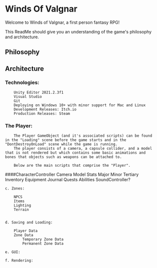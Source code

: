 # Winds Of Valgnar
Welcome to Winds of Valgnar, a first person fantasy RPG!

This ReadMe should give you an understanding of the game's philosophy and architecture.

## Philosophy
	
## Architecture

### Technologies:
		Unity Editor 2021.2.3f1
		Visual Studio
		Git
		Deploying on Windows 10+ with minor support for Mac and Linux
		Development Releases: Itch.io
		Production Releases: Steam
		
### The Player:

		The Player GameObject (and it's associated scripts) can be found in the "Loading" scene before the game starts and in the "DontDestroyOnLoad" scene while the game is running.
		The player consists of a camera, a capsule collider, and a model that is not rendered but which contains some basic animations and bones that objects such as weapons can be attached to.
		
		Below are the main scripts that comprise the "Player".

####CharacterController
		Camera
		Model
		Stats
			Major
			Minor
			Tertiary
		Inventory
		Equipment
		Journal
		Quests
		Abilities
		SoundController?

		
	c. Zones:

		NPCS
		Items
		Lighting
		Terrain


	d. Saving and Loading:

		Player Data
		Zone Data
			Temporary Zone Data
			Permanent Zone Data

	e. GUI:

	f. Rendering:
